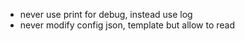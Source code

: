 - never use print for debug, instead use log
- never modify config json, template but allow to read
